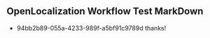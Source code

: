 ## OpenLocalization Workflow Test MarkDown
* 94bb2b89-055a-4233-989f-a5bf91c9789d 
thanks!<!--HONumber=Mar16_HO2-->
